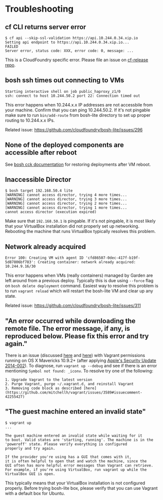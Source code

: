 # Troubleshooting

## cf CLI returns server error

```
$ cf api --skip-ssl-validation https://api.10.244.0.34.xip.io
Setting api endpoint to https://api.10.244.0.34.xip.io...
FAILED
Server error, status code: XXX, error code: 0, message: ...
```

This is a CloudFoundry specific error. Please file an issue on [cf-release repo](https://github.com/cloudfoundry/cf-release).

## bosh ssh times out connecting to VMs

```
Starting interactive shell on job public_haproxy_z1/0
ssh: connect to host 10.244.50.2 port 22: Connection timed out
```

This error happens when 10.244.x.x IP addresses are not accessbile from your machine. Confirm that you can ping 10.244.50.2. If it's not pingable make sure to run `bin/add-route` from bosh-lite directory to set up proper routing to 10.244.x.x IPs.

Related issue: <https://github.com/cloudfoundry/bosh-lite/issues/296>

## None of the deployed components are accessible after reboot

See [bosh cck documentation](docs/bosh-cck.md) for restoring deployments after VM reboot.

## Inaccessible Director

```
$ bosh target 192.168.50.4 lite
[WARNING] cannot access director, trying 4 more times...
[WARNING] cannot access director, trying 3 more times...
[WARNING] cannot access director, trying 2 more times...
[WARNING] cannot access director, trying 1 more times...
cannot access director (execution expired)
```

Make sure that `192.168.50.1` is pingable. If it's not pingable, it is most likely that your VirtualBox installation did not properly set up networking. Rebooting the machine that runs VirtualBox typically resolves this problem.

## Network already acquired

```
Error 100: Creating VM with agent ID 'cfd86507-0dec-417f-b19f-5d87806bf783': Creating container: network already acquired: 10.244.9.16/30
```

This error happens when VMs (really containers) managed by Garden are left around from a previous deploy. Typically this is due using `--force` flag on `bosh delete deployment` command. Easiest way to resolve this problem is to run `vagrant reload` which will restart the bosh-lite VM and clear up any state.

Related issue: <https://github.com/cloudfoundry/bosh-lite/issues/311>

## "An error occurred while downloading the remote file. The error message, if any, is reproduced below. Please fix this error and try again."

There is an issue (discussed [here](https://groups.google.com/a/cloudfoundry.org/forum/m/#!topic/bosh-users/n2qYrpPUJaE) and [here](https://github.com/mitchellh/vagrant/issues/3589)) with Vagrant permissions running on OS X Mavericks 10.9.2+ (after applying [Apple's Security Update 2014-002](http://support.apple.com/en-us/HT202966)). To diagnose, run `vagrant up --debug` and see if there is an error mentioning `Symbol not found: _iconv`. To resolve try one of the following:

	1. Upgrade Vagrant to the latest version
	2. Purge Vagrant, purge ~/.vagrant.d, and reinstall Vagrant
	3. Removing code block as described [here](https://github.com/mitchellh/vagrant/issues/3589#issuecomment-42255427)

## "The guest machine entered an invalid state"

```
$ vagrant up
...

The guest machine entered an invalid state while waiting for it
to boot. Valid states are 'starting, running'. The machine is in the
'poweroff' state. Please verify everything is configured
properly and try again.

If the provider you're using has a GUI that comes with it,
it is often helpful to open that and watch the machine, since the
GUI often has more helpful error messages than Vagrant can retrieve.
For example, if you're using VirtualBox, run vagrant up while the
VirtualBox GUI is open.
```

This typically means that your VirtualBox installation is not configured properly. Before trying bosh-lite box, please verify that you can use Vagrant with a default box for Ubuntu.

